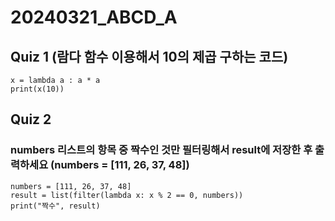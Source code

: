 # 20240321_ABCD_A

## Quiz 1 (람다 함수 이용해서 10의 제곱 구하는 코드)

```언어 
x = lambda a : a * a
print(x(10))
```

## Quiz 2

### numbers 리스트의 항목 중 짝수인 것만 필터링해서 result에 저장한 후 출력하세요 (numbers = [111, 26, 37, 48])

```언어
numbers = [111, 26, 37, 48]
result = list(filter(lambda x: x % 2 == 0, numbers))
print("짝수", result)
```



